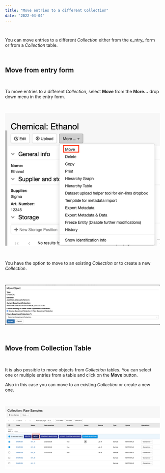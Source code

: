 ```yaml
---
title: "Move entries to a different Collection"
date: "2022-03-04"
---
```


 

You can move entries to a different _Collection_ either from the e_ntry_ form or from a _Collection_ table.

 

## Move from entry form

 

To move entries to a different _Collection_, select **Move** from the **More...** drop down menu in the entry form.

 

![](images/move-menu.png)

 

You have the option to move to an existing _Collection_ or to create a new _Collection_.

 

![](images/move-options.png)

 

## Move from Collection Table

 

It is also possible to move objects from _Collection_ tables. You can select one or multiple entries from a table and click on the **Move** button.

Also in this case you can move to an existing _Collection_ or create a new one.

 

![](images/move-from-table-1-1024x412.png)
